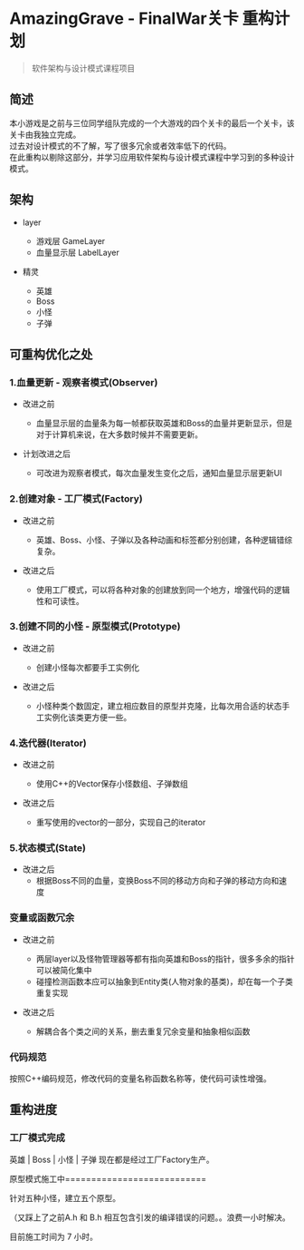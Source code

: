 # AmazingGrave - FinalWar关卡 重构计划

> 软件架构与设计模式课程项目

## 简述

本小游戏是之前与三位同学组队完成的一个大游戏的四个关卡的最后一个关卡，该关卡由我独立完成。 <br>
过去对设计模式的不了解，写了很多冗余或者效率低下的代码。 <br>
在此重构以剔除这部分，并学习应用软件架构与设计模式课程中学习到的多种设计模式。 <br>

## 架构

- layer
	- 游戏层         GameLayer 
	- 血量显示层     LabelLayer  

- 精灵
	- 英雄
	- Boss
	- 小怪
	- 子弹


## 可重构优化之处

### 1.血量更新 - 观察者模式(Observer)

- 改进之前
	- 血量显示层的血量条为每一帧都获取英雄和Boss的血量并更新显示，但是对于计算机来说，在大多数时候并不需要更新。

- 计划改进之后
	- 可改进为观察者模式，每次血量发生变化之后，通知血量显示层更新UI

### 2.创建对象 - 工厂模式(Factory)

- 改进之前
	- 英雄、Boss、小怪、子弹以及各种动画和标签都分别创建，各种逻辑错综复杂。

- 改进之后
	- 使用工厂模式，可以将各种对象的创建放到同一个地方，增强代码的逻辑性和可读性。

### 3.创建不同的小怪 - 原型模式(Prototype)

- 改进之前
	- 创建小怪每次都要手工实例化

- 改进之后
	- 小怪种类个数固定，建立相应数目的原型并克隆，比每次用合适的状态手工实例化该类更方便一些。

### 4.迭代器(Iterator)

- 改进之前
	- 使用C++的Vector保存小怪数组、子弹数组

- 改进之后
	- 重写使用的vector的一部分，实现自己的iterator

### 5.状态模式(State)

- 改进之后
	- 根据Boss不同的血量，变换Boss不同的移动方向和子弹的移动方向和速度

### 变量或函数冗余

- 改进之前
	- 两层layer以及怪物管理器等都有指向英雄和Boss的指针，很多多余的指针可以被简化集中
	- 碰撞检测函数本应可以抽象到Entity类(人物对象的基类)，却在每一个子类重复实现

- 改进之后
	- 解耦合各个类之间的关系，删去重复冗余变量和抽象相似函数

### 代码规范

按照C++编码规范，修改代码的变量名称函数名称等，使代码可读性增强。



## 重构进度

### 工厂模式完成

英雄 | Boss | 小怪 | 子弹 现在都是经过工厂Factory生产。

原型模式施工中===========================

针对五种小怪，建立五个原型。

（又踩上了之前A.h 和 B.h 相互包含引发的编译错误的问题。。浪费一小时解决。

目前施工时间为 7 小时。
